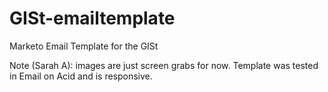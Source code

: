 # GISt-emailtemplate
Marketo Email Template for the GISt

Note (Sarah A): images are just screen grabs for now. Template was tested in Email on Acid and is responsive.

